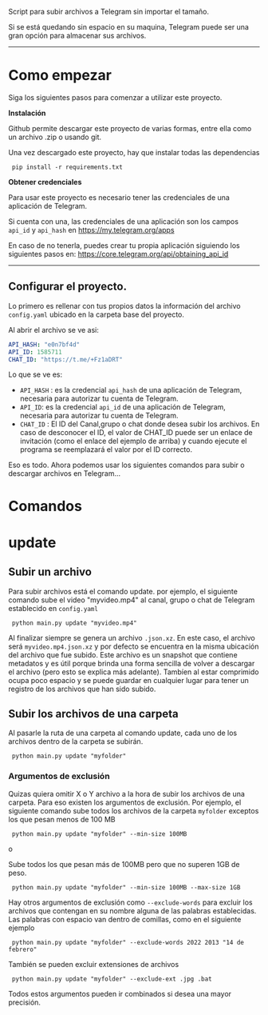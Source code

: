 


Script para subir archivos a Telegram sin importar el tamaño.

Si se está quedando sin espacio en su maquina, Telegram puede ser una gran opción para almacenar sus archivos.

---

# Como empezar
Siga los siguientes pasos para comenzar a utilizar este proyecto.

**Instalación**

Github permite descargar este proyecto de varias formas, entre ella como un archivo .zip o usando git.

Una vez descargado este proyecto, hay que instalar todas las dependencias

     pip install -r requirements.txt


**Obtener credenciales**

Para usar este proyecto es necesario tener las credenciales de una aplicación de Telegram. 

Si cuenta con una, las credenciales de una aplicación son los campos `api_id` y `api_hash` en https://my.telegram.org/apps

En caso de no tenerla, puedes crear tu propia aplicación siguiendo los siguientes pasos en: https://core.telegram.org/api/obtaining_api_id


---

## Configurar el proyecto.

Lo primero es rellenar con tus propios datos la información del archivo `config.yaml` ubicado en la carpeta base del proyecto.

Al abrir el archivo se ve asi:
```Yaml
API_HASH: "e0n7bf4d"
API_ID: 1585711
CHAT_ID: "https://t.me/+Fz1aDRT"
```
Lo que se ve es:
- `API_HASH` : es la credencial `api_hash` de una aplicación de Telegram, necesaria para autorizar tu cuenta de Telegram. 
- `API_ID`: es la credencial `api_id` de una aplicación de Telegram, necesaria para autorizar tu cuenta de Telegram.
- `CHAT_ID` : El ID del Canal,grupo o chat donde desea subir los archivos. En caso de desconocer el ID, el valor de CHAT_ID puede ser un enlace de invitación (como el enlace del ejemplo de arriba) y cuando ejecute el programa se reemplazará el valor por el ID correcto. 

Eso es todo. Ahora podemos usar los siguientes comandos para subir o descargar archivos en Telegram...

# Comandos

# update

## Subir un archivo
Para subir archivos está el comando update. por ejemplo, el siguiente comando sube el video "myvideo.mp4" al canal, grupo o chat de Telegram establecido en `config.yaml`

     python main.py update "myvideo.mp4"

Al finalizar siempre se genera un archivo `.json.xz`. En este caso, el archivo será `myvideo.mp4.json.xz` y por defecto se encuentra en la misma ubicación del archivo que fue subido. Este archivo es un snapshot que contiene metadatos y es útil porque brinda una forma sencilla de volver a descargar el archivo (pero esto se explica más adelante). Tambíen al estar comprimido ocupa poco espacio y se puede guardar en cualquier lugar para tener un registro de los archivos que han sido subido.


## Subir los archivos de una carpeta

Al pasarle la ruta de una carpeta al comando update, cada uno de los archivos dentro de la carpeta se subirán.

     python main.py update "myfolder"

### Argumentos de exclusión
Quizas quiera omitir X o Y archivo a la hora de subir los archivos de una carpeta. Para eso existen los argumentos de exclusión. Por ejemplo, el siguiente comando sube todos los archivos de la carpeta `myfolder` exceptos los que pesan menos de 100 MB

     python main.py update "myfolder" --min-size 100MB

o 

Sube todos los que pesan más de 100MB pero que no superen 1GB de peso.

     python main.py update "myfolder" --min-size 100MB --max-size 1GB

Hay otros argumentos de exclusión como `--exclude-words` para excluir los archivos que contengan en su nombre alguna de las palabras establecidas. Las palabras con espacio van dentro de comillas, como en el siguiente ejemplo

     python main.py update "myfolder" --exclude-words 2022 2013 "14 de febrero"

También se pueden excluir extensiones de archivos

     python main.py update "myfolder" --exclude-ext .jpg .bat

Todos estos argumentos pueden ir combinados si desea una mayor precisión.

